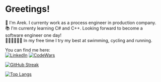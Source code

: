 # Greetings!

👋 I'm Arek. I currenty work as a process engineer in production company.  
📚 I'm currenty learning C# and C++. Looking forward to become a software engineer one day!  
🏊‍♀️🚴‍♂️🏃‍♂️ In my free time I try my best at swimming, cycling and running.  




<!---
Languages and tech stack: (tech stack or tools?)
--->

<!--- icons: 40x40 --->
You can find me here:  
[![LinkedIn](https://user-images.githubusercontent.com/98057823/208238608-54e3bfff-23a2-4716-a42f-1f7a04860b2b.png)](https://www.linkedin.com/in/arekjg/)
[![CodeWars](https://user-images.githubusercontent.com/98057823/208774875-f3fa5b2c-ab07-4c98-84a3-a5e5a49cd8db.png)](https://www.codewars.com/users/arekjg)
<!---
[![Strava](https://user-images.githubusercontent.com/98057823/208238595-ffc28298-4e59-4d5a-9763-c647633676d9.png)](https://www.strava.com/athletes/8749378)
--->



<!---
arekjg/arekjg is a ✨ special ✨ repository because its `README.md` (this file) appears on your GitHub profile.
You can click the Preview link to take a look at your changes.
--->



[![GitHub Streak](https://streak-stats.demolab.com?user=arekjg&theme=dark&border_radius=5)](https://git.io/streak-stats)

[![Top Langs](https://github-readme-stats.vercel.app/api/top-langs/?username=arekjg&theme=dark&layout=compact&langs_count=10)](https://github.com/anuraghazra/github-readme-stats)



